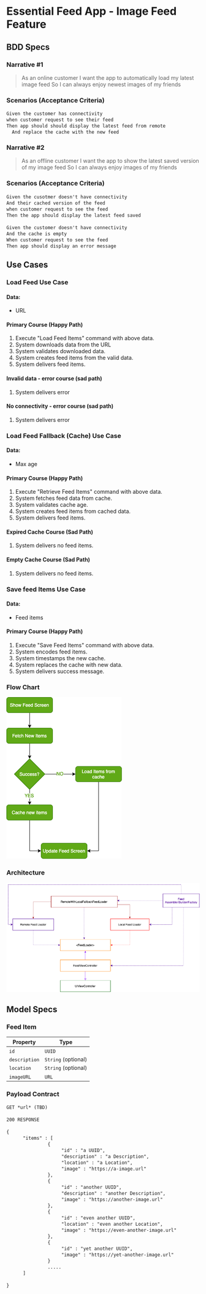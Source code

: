 # Essential Feed App - Image Feed Feature

## BDD Specs

### Narrative #1
> As an online customer I want the app to automatically load my latest image feed So I can always enjoy newest images of my friends 

### Scenarios (Acceptance Criteria)
```
Given the customer has connectivity
when customer request to see their feed
Then app should should display the latest feed from remote
  And replace the cache with the new feed
```

### Narrative #2
> As an offline customer I want the app to show the latest saved version of my image feed So I can always enjoy images of my friends

### Scenarios (Acceptance Criteria)
```
Given the cusotmer doesn't have connectivity
And their cached version of the feed
when customer request to see the feed
Then the app should display the latest feed saved

Given the customer doesn't have connectivity
And the cache is empty
When customer request to see the feed
Then app should display an error message
```

## Use Cases

### Load Feed Use Case

#### Data:
* URL

#### Primary Course (Happy Path)
1. Execute "Load Feed Items" command with above data.
2. System downloads data from the URL
3. System validates downloaded data.
4. System creates feed items from the valid data.
5. System delivers feed items.

#### Invalid data - error course (sad path)
1. System delivers error

#### No connectivity - error course (sad path)
1. System delivers error

### Load Feed Fallback (Cache) Use Case
#### Data:
* Max age

#### Primary Course (Happy Path)
1. Execute "Retrieve Feed Items" command with above data.
2. System fetches feed data from cache.
3. System validates cache age.
4. System creates feed items from cached data.
5. System delivers feed items.

#### Expired Cache Course (Sad Path)
1. System delivers no feed items.

#### Empty Cache Course (Sad Path)
1. System delivers no feed items.

### Save feed Items Use Case
#### Data:
* Feed items

#### Primary Course (Happy Path)
1. Execute "Save Feed Items" command with above data.
2. System encodes feed items.
3. System timestamps the new cache.
4. System replaces the cache with new data.
5. System delivers success message.

### Flow Chart

![Image of FlowChart](https://github.com/devessentials20/essential-feed-case-study/blob/master/EssentialFeedApp%20-%20FlowChart.png)

### Architecture
![Image of Architecture](https://github.com/devessentials20/essential-feed-case-study/blob/master/DependencyDiagram_Composition.png)

## Model Specs

### Feed Item

Property | Type
-------- | --------
```id```       | ```UUID```
```description``` | ```String``` (optional)
```location```   | ```String``` (optional)
```imageURL```    | ```URL```

### Payload Contract
```
GET *url* (TBD)

200 RESPONSE

{
      "items" : [
               {
                    "id" : "a UUID",
                    "description" : "a Description",
                    "location" : "a Location",
                    "image" : "https://a-image.url"
               },
               {
                    "id" : "another UUID",
                    "description" : "another Description",
                    "image" : "https://another-image.url"
               },
               {
                    "id" : "even another UUID",
                    "location" : "even another Location",
                    "image" : "https://even-another-image.url"
               },
               {
                    "id" : "yet another UUID",
                    "image" : "https://yet-another-image.url"
               }
               .....
      ]

}
```









